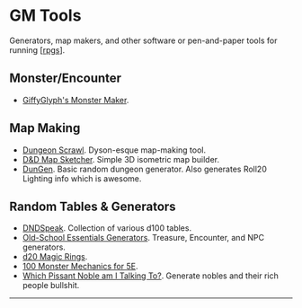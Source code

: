 # GM Tools

Generators, map makers, and other software or pen-and-paper tools for running [[rpgs]].

## Monster/Encounter

- [GiffyGlyph's Monster Maker][monster-maker].

## Map Making

- [Dungeon Scrawl][scrawl]. Dyson-esque map-making tool.
- [D&D Map Sketcher][map-sketcher]. Simple 3D isometric map builder.
- [DunGen][dungen]. Basic random dungeon generator. Also generates Roll20 Lighting info which is awesome.

## Random Tables & Generators

- [DNDSpeak][dndspeak]. Collection of various d100 tables.
- [Old-School Essentials Generators][ose-gen]. Treasure, Encounter, and NPC generators.
- [d20 Magic Rings][d20rings].
- [100 Monster Mechanics for 5E][monster-mechanics-5e].
- [Which Pissant Noble am I Talking To?][which-noble]. Generate nobles and their rich people bullshit.

---

[dungen]: https://dungen.app/dungen/
[dndspeak]: http://dndspeak.com/
[ose-gen]: https://oldschoolessentials.necroticgnome.com/generators/
[map-sketcher]: https://danifm.itch.io/dnd-map-sketcher
[monsters-know]: https://www.themonstersknow.com/
[scrawl]: https://probabletrain.itch.io/dungeon-scrawl
[mashup]: http://www.bastionland.com/2020/04/mash-up-character-method.html
[d20rings]: https://archonsmarchon.blogspot.com/2020/05/d20-magic-rings.html?m=0
[monster-mechanics-5e]: https://swampofmonsters.blogspot.com/2020/05/100-monster-mechanics.html
[which-noble]: https://perilandplunder.wordpress.com/2020/06/01/which-pissant-noble-am-i-talking-to/
[tavern-brawl]: https://espharel.blogspot.com/2020/06/how-to-start-and-finish-tavern-brawl.html
[monster-maker]: https://giffyglyph.com/monstermaker/app/

[//begin]: # 'Autogenerated link references for markdown compatibility'
[rpgs]: rpgs 'RPGs'
[//end]: # 'Autogenerated link references'
